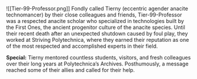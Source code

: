 ![[Tier-99-Professor.png]]
Fondly called Tierny (eccentric agender anacite technomancer) by their close colleagues and friends, Tier-99-Professor was a respected anacite scholar who specialized in technologies built by the First Ones, the ancient progenitor culture of the anacite species. Until their recent death after an unexpected shutdown caused by foul play, they worked at Striving Polytechnica, where they earned their reputation as one of the most respected and accomplished experts in their field. 

**Special:** Tierny mentored countless students, visitors, and fresh colleagues over their long years at Polytechnica’s Archives. Posthumously, a message reached some of their allies and called for their help.